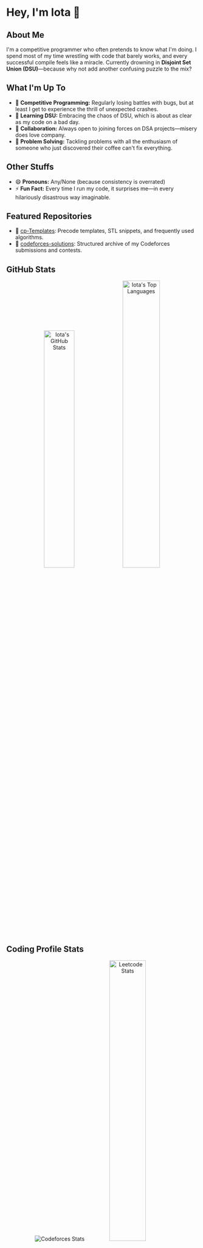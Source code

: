 # Hey, I'm Iota 👋

## About Me
I'm a competitive programmer who often pretends to know what I'm doing. I spend most of my time wrestling with code that barely works, and every successful compile feels like a miracle. Currently drowning in **Disjoint Set Union (DSU)**—because why not add another confusing puzzle to the mix?

## What I'm Up To
- 🔭 **Competitive Programming:** Regularly losing battles with bugs, but at least I get to experience the thrill of unexpected crashes.
- 🌱 **Learning DSU:** Embracing the chaos of DSU, which is about as clear as my code on a bad day.
- 👯 **Collaboration:** Always open to joining forces on DSA projects—misery does love company.
- 🤔 **Problem Solving:** Tackling problems with all the enthusiasm of someone who just discovered their coffee can't fix everything.

## Other Stuffs
- 😄 **Pronouns:** Any/None (because consistency is overrated)
- ⚡ **Fun Fact:** Every time I run my code, it surprises me—in every hilariously disastrous way imaginable.

## Featured Repositories
- 🧰 [cp-Templates](https://github.com/1OT4/cp-Templates): Precode templates, STL snippets, and frequently used algorithms.
- 🎯 [codeforces-solutions](https://github.com/1OT4/codeforces-solutions): Structured archive of my Codeforces submissions and contests.

## GitHub Stats
<div align="center">
  <img width="40%" src="https://github-readme-stats.vercel.app/api?username=1OT4&theme=vue-dark&show_icons=true&hide_border=true&count_private=true" alt="Iota's GitHub Stats" />
  <img width="44%" src="https://github-readme-stats.vercel.app/api/top-langs/?username=1OT4&theme=vue-dark&show_icons=true&hide_border=true&layout=compact" alt="Iota's Top Languages" />
</div>

## Coding Profile Stats
<div align="center">
  <img src="https://codeforces-readme-stats.vercel.app/api/card?username=1ota&theme=dark" alt="Codeforces Stats">
  <img width="43.5%" src="https://leetcard.jacoblin.cool/1ota?theme=dark&font=Cairo&ext=activity" alt="Leetcode Stats">
</div>

## Technologies & Tools
<p align="center">
  <img alt="Python" src="https://img.shields.io/badge/Python-3f7cad.svg?logo=python&logoColor=white">
  <img alt="C" src="https://img.shields.io/badge/C-0F599C?logo=C&logoColor=white">
  <img alt="C++" src="https://img.shields.io/badge/C%2B%2B-00599C?logo=c%2B%2B&logoColor=white">
  <img alt="HTML" src="https://img.shields.io/badge/HTML-E34F26.svg?logo=html5&logoColor=white">
  <img alt="LaTeX" src="https://img.shields.io/badge/LaTeX-008080.svg?logo=LaTeX&logoColor=white">
  <img alt="Markdown" src="https://img.shields.io/badge/Markdown-20232A.svg?logo=markdown&logoColor=white">
  <img alt="Visual Studio Code" src="https://img.shields.io/badge/Visual%20Studio%20Code-167acd.svg?logo=visual-studio-code&logoColor=white">
  <img alt="Bash" src="https://img.shields.io/badge/Bash-20232A.svg?logo=gnu-bash&logoColor=white">
  <img alt="Linux" src="https://img.shields.io/badge/Linux-f6db47?logo=linux&logoColor=black">
</p>

## Let's Connect!
Thanks for stopping by my corner of GitHub. If you’ve got a cool project, an interesting problem, or just want to share coding horror stories — reach out!

- 📫 [GitHub](https://github.com/1OT4)  
- 💬 Discord: `_1ota`  
